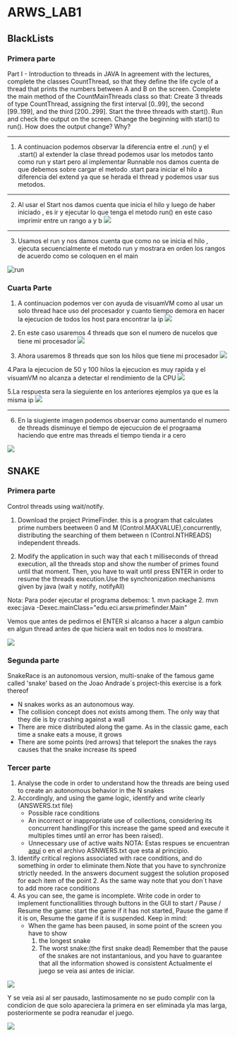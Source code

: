 # ARWS_LAB1

## BlackLists
### Primera parte
Part I - Introduction to threads in JAVA
In agreement with the lectures, complete the classes CountThread, so that they define the life cycle of a thread that prints the numbers between A and B on the screen.
Complete the main method of the CountMainThreads class so that: 
Create 3 threads of type CountThread, assigning the first interval [0..99], the second [99..199], and the third [200..299]. 
Start the three threads with start(). Run and check the output on the screen. 
Change the beginning with start() to run(). How does the output change? Why?

_______________________

1. A continuacion podemos observar la diferencia entre el .run() y el .start()
  al extender la clase thread podemos usar los metodos tanto como run y start 
  pero al implementar Runnable nos damos cuenta de que debemos sobre cargar el metodo .start
  para iniciar el hilo a diferencia del extend ya que se herada el thread y podemos 
  usar sus metodos.
  
*****************************

2. Al usar el Start nos damos cuenta que inicia el hilo y luego de haber iniciado , es ir y ejecutar lo que tenga el metodo run() en este caso imprimir entre un rango a y b
  ![](imagenes/start.jpg)
_______________________

3. Usamos el run y nos damos cuenta que como no se inicia el hilo , ejecuta secuencialmente el metodo run y mostrara en orden los rangos de acuerdo como se coloquen en el main

  ![run](imagenes/run.jpg)
  
### Cuarta Parte
1. A continuacion podemos ver con ayuda de visuamVM como al usar un solo thread hace uso del procesador y cuanto tiempo demora en hacer la ejecucion de todos los host para encontrar la ip
![](imagenes/1Thread.jpg)

2. En este caso usaremos 4 threads que son el numero de nucelos que tiene mi procesador 
![](imagenes/4Threads.jpg)

3. Ahora usaremos 8 threads que son los hilos que tiene mi procesador 
![](imagenes/8Threads.jpg)

4.Para la ejecucion de 50 y 100 hilos la ejecucion es muy rapida y el visuamVM no alcanza a detectar el rendimiento de la CPU
![](imagenes/50Threads.jpg)

5.La respuesta sera la sieguiente en los anteriores ejemplos ya que es la misma ip
![](imagenes/respuesta.jpg)
___________________________

6. En la siugiente imagen podemos observar como aumentando el numero de threads disminuye el tiempo de ejecucuion de el prograama haciendo que entre mas threads el tiempo tienda ir a cero

![](imagenes/grafica.jpg)



## SNAKE
### Primera parte

Control threads using wait/notify.

1. Download the project PrimeFinder. this is a program that calculates prime numbers beetween 0 and M (Control.MAXVALUE),concurrently, distributing the searching of them between n (Control.NTHREADS) independent threads.

2. Modify the application in such way that each t milliseconds of thread execution, all the threads stop and show the number of primes found until that moment. Then, you have to wait until press ENTER in order to resume the threads execution.Use the synchronization mechanisms given by java (wait y notify, notifyAll)  

Nota: Para poder ejecutar el programa debemos:
    1. mvn package
    2. mvn exec:java -Dexec.mainClass="edu.eci.arsw.primefinder.Main"

Vemos que antes de pedirnos el ENTER si alcanso a hacer a algun cambio en algun thread antes de que hiciera wait en todos nos lo mostrara.

![](imagenes/Primos.PNG)

### Segunda parte

SnakeRace is an autonomous version, multi-snake of the famous game called 'snake' based on the Joao Andrade´s project-this exercise is a fork thereof

+ N snakes works as an autonomous way.
+ The collision concept does not exists among them. The only way that they die is by crashing against a wall
+ There are mice distributed along the game. As in the classic game, each time a snake eats  a mouse, it grows
+ There are some points (red arrows) that teleport the snakes the rays causes that the snake increase its speed

### Tercer parte

1. Analyse the code in order to understand how the threads are being used to create an autonomous behavior in the N snakes
2. Accordingly, and using the game logic, identify and write clearly (ANSWERS.txt file)
      + Possible race conditions
      + An incorrect or inappropriate use of collections, considering its concurrent handling(For this increase the game speed and execute it multiples times until an error has         been raised).
      + Unnecessary use of active waits
NOTA: Estas respues se encuentran [aquí](https://github.com/JuanManuelHerreraMoya/ARWS_LAB1/blob/master/ANSWERS) o en el archivo ASNWERS.txt que esta al principio.
3. Identify critical regions associated with race conditions, and do something in order to eliminate them.Note that you have to synchronize strictly needed. In the answers document suggest the solution proposed for each item of the point 2. As the same way note that you don´t have to add more race conditions
4. As you can see, the game is incomplete. Write code in order to implement functionallities through buttons in the GUI to start / Pause / Resume the game: start the game if it has not started, Pause the game if it is on, Resume the game if it is suspended. Keep in mind:
    + When the game has been paused, in some point of the screen you have to show 
        1. the longest snake
        2. The worst snake:(the first snake  dead)
Remember that the pause of the snakes are not instantanious, and you have to guarantee that all the information showed is consistent
Actualmente el juego se veia asi antes de iniciar.

![](imagenes/SNKIni.PNG)

Y se veia asi al ser pausado, lastimosamente no se pudo complir con la condicion de que solo apareciera la primera en ser eliminada yla mas larga, posteriormente
se podra reanudar el juego.

![](imagenes/SNKPausa.PNG)

